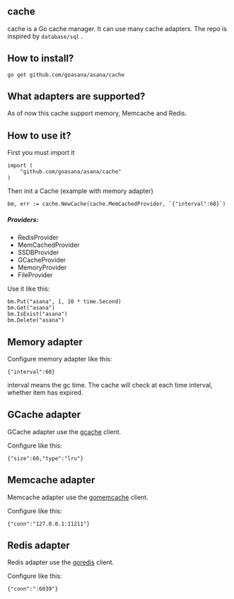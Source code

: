 ## cache
cache is a Go cache manager. It can use many cache adapters. The repo is inspired by `database/sql` .


## How to install?

	go get github.com/goasana/asana/cache


## What adapters are supported?

As of now this cache support memory, Memcache and Redis.


## How to use it?

First you must import it

	import (
		"github.com/goasana/asana/cache"
	)

Then init a Cache (example with memory adapter)

	bm, err := cache.NewCache(cache.MemCachedProvider, `{"interval":60}`)

##### Providers:
* RedisProvider
* MemCachedProvider
* SSDBProvider
* GCacheProvider
* MemoryProvider
* FileProvider

Use it like this:

	bm.Put("asana", 1, 10 * time.Second)
	bm.Get("asana")
	bm.IsExist("asana")
	bm.Delete("asana")

## Memory adapter

Configure memory adapter like this:

	{"interval":60}

interval means the gc time. The cache will check at each time interval, whether item has expired.

## GCache adapter

GCache adapter use the [gcache](http://github.com/bluele/gcache) client.

Configure like this:

	{"size":60,"type":"lru"}

## Memcache adapter

Memcache adapter use the [gomemcache](http://github.com/bradfitz/gomemcache) client.

Configure like this:

	{"conn":"127.0.0.1:11211"}

## Redis adapter

Redis adapter use the [goredis](http://github.com/go-redis/redis) client.

Configure like this:

	{"conn":":6039"}
